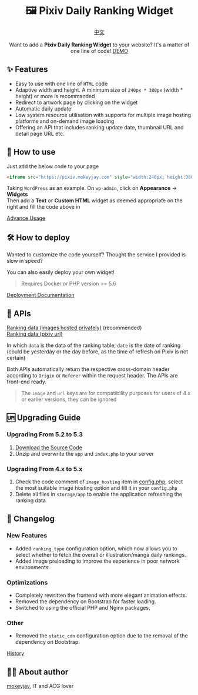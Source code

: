 <h1 align="center">🖼️ Pixiv Daily Ranking Widget</h1>
<p align="center">
    <a href="https://github.com/mokeyjay/Pixiv-daily-ranking-widget/blob/master/README.md">中文</a>
    <br><br>
    Want to add a <span style="font-weight: bold">Pixiv Daily Ranking Widget</span> to your website? It's a matter of one line of code!
    <a href="https://pixiv.mokeyjay.com/demo.html" target="_blank">DEMO</a>
</p>

## ✨ Features
- Easy to use with one line of `HTML` code
- Adaptive width and height. A minimum size of `240px * 380px` (width \* height) or more is recommanded
- Redirect to artwork page by clicking on the widget
- Automatic daily update
- Low system resource utilisation with supports for multiple image hosting platforms and on-demand image loading
- Offering an API that includes ranking update date, thumbnail URL and detail page URL etc.

## 🤔 How to use
Just add the below code to your page
```html
<iframe src="https://pixiv.mokeyjay.com" style="width:240px; height:380px; border: 0"></iframe>
```

Taking `WordPress` as an example. On `wp-admin`, click on **Appearance** -> **Widgets**  
Then add a **Text** or **Custom HTML** widget as deemed appropriate on the right and fill the code above in

[Advance Usage](https://github.com/mokeyjay/Pixiv-daily-ranking-widget/blob/master/doc/advance-usage.en.md)

## 🛠️ How to deploy
Wanted to customize the code yourself? Thought the service I provided is slow in speed?  

You can also easily deploy your own widget!
> Requires Docker or PHP version >= 5.6

[Deployment Documentation](https://github.com/mokeyjay/Pixiv-daily-ranking-widget/blob/master/doc/deploy.en.md)

## 🔌 APIs
[Ranking data (images hosted privately)](https://pixiv.mokeyjay.com/?r=api/pixiv-json) (recommended)  
[Ranking data (pixiv url)](https://pixiv.mokeyjay.com/?r=api/source-json)

In which `data` is the data of the ranking table; `date` is the date of ranking (could be yesterday or the day before, as the time of refresh on Pixiv is not certain)  

Both APIs automatically return the respective cross-domain header according to `Origin` or `Referer` within the request header. The APIs are front-end ready.

> The `image` and `url` keys are for compatibility purposes for users of 4.x or earlier versions, they can be ignored

## 🆙 Upgrading Guide
### Upgrading From 5.2 to 5.3
1. [Download the Source Code](https://github.com/mokeyjay/pixiv-daily-ranking-widget/releases/latest)
2. Unzip and overwrite the `app` and `index.php` to your server

### Upgrading From 4.x to 5.x
1. Check the code comment of `image_hosting` item in [config.php](https://github.com/mokeyjay/Pixiv-daily-ranking-widget/blob/master/config.php#L88), select the most suitable image hosting option and fill it in your `config.php`
2. Delete all files in `storage/app` to enable the application refreshing the ranking data

## 🌟 Changelog
### New Features
- Added `ranking_type` configuration option, which now allows you to select whether to fetch the overall or illustration/manga daily rankings.  
- Added image preloading to improve the experience in poor network environments.
### Optimizations
- Completely rewritten the frontend with more elegant animation effects.  
- Removed the dependency on Bootstrap for faster loading.  
- Switched to using the official PHP and Nginx packages.
### Other
- Removed the `static_cdn` configuration option due to the removal of the dependency on Bootstrap.

[History](https://github.com/mokeyjay/Pixiv-daily-ranking-widget/blob/master/doc/log.en.md)

## 👨‍💻 About author
[mokeyjay](https://www.mokeyjay.com), IT and ACG lover
